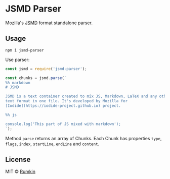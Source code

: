 # JSMD Parser

Mozilla's [JSMD](https://iodide-project.github.io/docs/jsmd/) format standalone parser.

## Usage

```shell
npm i jsmd-parser
```

Use parser:
```javascript
const jsmd = require('jsmd-parser');

const chunks = jsmd.parse(`
%% markdown
# JSMD

JSMD is a text container created to mix JS, Markdown, LaTeX and any other
text format in one file. It's developed by Mozilla for
[Iodide](https://iodide-project.github.io) project.

%% js

console.log('This part of JS mixed with markdown');
`);
```

Method `parse` returns an array of Chunks. Each Chunk has properties `type`, `flags`,
`index`, `startLine`, `endLine` and `content`.

## License

MIT © [Rumkin](https://rumk.in)
